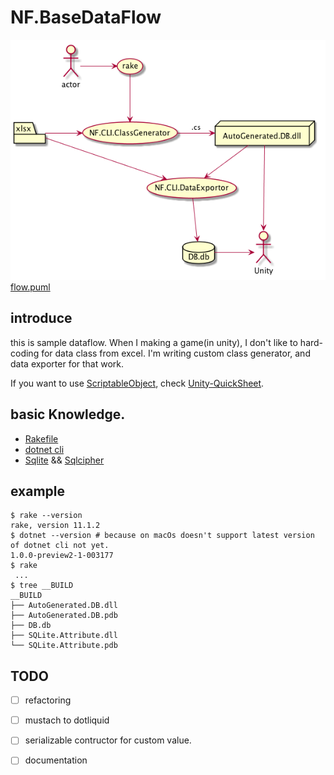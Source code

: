 
# NF.BaseDataFlow

![GitHub Logo](flow.png)
[flow.puml](flow.puml)

## introduce
this is sample dataflow. When I making a game(in unity), I don't like to hard-coding for data class from excel. I'm writing custom class generator, and data exporter for that work.

If you want to use [ScriptableObject](https://docs.unity3d.com/ScriptReference/ScriptableObject.html), check [Unity-QuickSheet](https://github.com/kimsama/Unity-QuickSheet).

## basic Knowledge.
* [Rakefile](https://github.com/ruby/rake)
* [dotnet cli](https://www.microsoft.com/net/core)
* [Sqlite](https://www.sqlite.org/) && [Sqlcipher](https://www.zetetic.net/sqlcipher/)

## example
```
$ rake --version
rake, version 11.1.2
$ dotnet --version # because on macOs doesn't support latest version of dotnet cli not yet.
1.0.0-preview2-1-003177
$ rake
 ...
$ tree __BUILD
__BUILD
├── AutoGenerated.DB.dll
├── AutoGenerated.DB.pdb
├── DB.db
├── SQLite.Attribute.dll
└── SQLite.Attribute.pdb
```

## TODO
- [ ] refactoring
- [ ] mustach to dotliquid
- [ ] serializable contructor for custom value.
- [ ] documentation


[atom-ext:plantuml-viewer]: https://atom.io/packages/plantuml-viewer
[chrome-ext:PlantUML Viewer]: https://chrome.google.com/webstore/detail/plantuml-viewer/legbfeljfbjgfifnkmpoajgpgejojooj
[sqlitebrowser]: https://github.com/sqlitebrowser/sqlitebrowser
